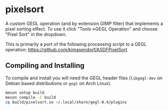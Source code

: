 pixelsort
=========

A custom GEGL operation (and by extension GIMP filter) that implements a pixel
sorting effect.  To use it click "Tools->GEGL Operation" and choose "Pixel Sort"
in the dropdown.

This is primarily a port of the following processing script to a GEGL operation:
https://github.com/kimasendorf/ASDFPixelSort

## Compiling and Installing

To compile and install you will need the GEGL header files (`libgegl-dev` on
Debian based distributions or `gegl` on Arch Linux).

```bash
meson setup build
meson compile -C build
cp build/pixelsort.so ~/.local/share/gegl-0.4/plugins
```

